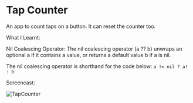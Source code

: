 # Tap Counter

An app to count taps on a button. It can reset the counter too.

What I Learnt:   

Nil Coalescing Operator:  The nil coalescing operator (a ?? b) unwraps an optional a if it contains a value, or returns a default value b if a is nil.

The nil coalescing operator is shorthand for the code below: `a != nil ? a! : b`

Screencast:

![TapCounter](http://cdn.jjude.com/finally/tapcounter.gif)
